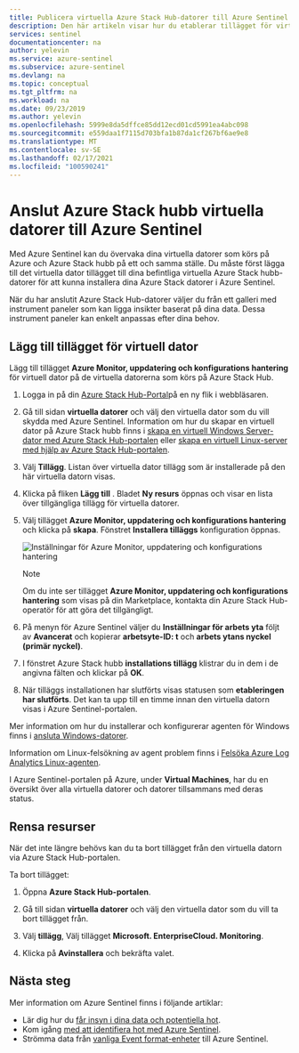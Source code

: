 ```yaml
---
title: Publicera virtuella Azure Stack Hub-datorer till Azure Sentinel | Microsoft Docs
description: Den här artikeln visar hur du etablerar tillägget för virtuella datorer för Azure Monitor, uppdatering och konfigurations hantering på Azure Stack hubb virtuella datorer och börjar övervaka dem med Azure Sentinel.
services: sentinel
documentationcenter: na
author: yelevin
ms.service: azure-sentinel
ms.subservice: azure-sentinel
ms.devlang: na
ms.topic: conceptual
ms.tgt_pltfrm: na
ms.workload: na
ms.date: 09/23/2019
ms.author: yelevin
ms.openlocfilehash: 5999e8da5dffce85dd12ecd01cd5991ea4abc098
ms.sourcegitcommit: e559daa1f7115d703bfa1b87da1cf267bf6ae9e8
ms.translationtype: MT
ms.contentlocale: sv-SE
ms.lasthandoff: 02/17/2021
ms.locfileid: "100590241"
---
```

# <a name="connect-azure-stack-hub-virtual-machines-to-azure-sentinel"></a>Anslut Azure Stack hubb virtuella datorer till Azure Sentinel

Med Azure Sentinel kan du övervaka dina virtuella datorer som körs på Azure och Azure Stack hubb på ett och samma ställe. Du måste först lägga till det virtuella dator tillägget till dina befintliga virtuella Azure Stack hubb-datorer för att kunna installera dina Azure Stack datorer i Azure Sentinel. 

När du har anslutit Azure Stack Hub-datorer väljer du från ett galleri med instrument paneler som kan ligga insikter baserat på dina data. Dessa instrument paneler kan enkelt anpassas efter dina behov.

## <a name="add-the-virtual-machine-extension"></a>Lägg till tillägget för virtuell dator 

Lägg till tillägget **Azure Monitor, uppdatering och konfigurations hantering** för virtuell dator på de virtuella datorerna som körs på Azure Stack Hub. 

1. Logga in på din [Azure Stack Hub-Portal](/azure-stack/user/azure-stack-use-portal#access-the-portal)på en ny flik i webbläsaren.

1. Gå till sidan **virtuella datorer** och välj den virtuella dator som du vill skydda med Azure Sentinel. Information om hur du skapar en virtuell dator på Azure Stack hubb finns i [skapa en virtuell Windows Server-dator med Azure Stack Hub-portalen](/azure-stack/user/azure-stack-quick-windows-portal) eller [skapa en virtuell Linux-server med hjälp av Azure Stack Hub-portalen](/azure-stack/user/azure-stack-quick-linux-portal).

1. Välj **Tillägg**. Listan över virtuella dator tillägg som är installerade på den här virtuella datorn visas.

1. Klicka på fliken **Lägg till** . Bladet **Ny resurs** öppnas och visar en lista över tillgängliga tillägg för virtuella datorer. 

1. Välj tillägget **Azure Monitor, uppdatering och konfigurations hantering** och klicka på **skapa**. Fönstret **Installera tilläggs** konfiguration öppnas.

   ![Inställningar för Azure Monitor, uppdatering och konfigurations hantering](./media/connect-azure-stack/azure-monitor-extension-fix.png)  

   >[!NOTE]
   > Om du inte ser tillägget **Azure Monitor, uppdatering och konfigurations hantering** som visas på din Marketplace, kontakta din Azure Stack Hub-operatör för att göra det tillgängligt.

1. På menyn för Azure Sentinel väljer du **Inställningar för arbets yta** följt av **Avancerat** och kopierar **arbetsyte-ID: t** och **arbets ytans nyckel (primär nyckel)**. 

1. I fönstret Azure Stack hubb **installations tillägg** klistrar du in dem i de angivna fälten och klickar på **OK**.

1. När tilläggs installationen har slutförts visas statusen som **etableringen har slutförts**. Det kan ta upp till en timme innan den virtuella datorn visas i Azure Sentinel-portalen.

Mer information om hur du installerar och konfigurerar agenten för Windows finns i [ansluta Windows-datorer](../azure-monitor/agents/agent-windows.md#install-agent-using-setup-wizard).

Information om Linux-felsökning av agent problem finns i [Felsöka Azure Log Analytics Linux-agenten](../azure-monitor/agents/agent-linux-troubleshoot.md).

I Azure Sentinel-portalen på Azure, under **Virtual Machines**, har du en översikt över alla virtuella datorer och datorer tillsammans med deras status. 

## <a name="clean-up-resources"></a>Rensa resurser

När det inte längre behövs kan du ta bort tillägget från den virtuella datorn via Azure Stack Hub-portalen.

Ta bort tillägget:

1. Öppna **Azure Stack Hub-portalen**.

1. Gå till sidan **virtuella datorer** och välj den virtuella dator som du vill ta bort tillägget från.

1. Välj **tillägg**, Välj tillägget **Microsoft. EnterpriseCloud. Monitoring**.

1. Klicka på **Avinstallera** och bekräfta valet.

## <a name="next-steps"></a>Nästa steg

Mer information om Azure Sentinel finns i följande artiklar:

- Lär dig hur du [får insyn i dina data och potentiella hot](quickstart-get-visibility.md).
- Kom igång [med att identifiera hot med Azure Sentinel](tutorial-detect-threats-built-in.md).
- Strömma data från [vanliga Event format-enheter](connect-common-event-format.md) till Azure Sentinel.
